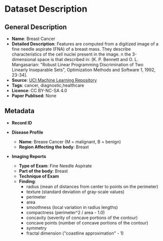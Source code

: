 # Dataset Description

## General Description

* **Name**: Breast Cancer 
* **Detailed Description**: Features are computed from a digitized image of a fine needle aspirate (FNA) of a breast mass. They describe characteristics of the cell nuclei present in the image. n the 3-dimensional space is that described in: [K. P. Bennett and O. L. Mangasarian: "Robust Linear Programming Discrimination of Two Linearly Inseparable Sets", Optimization Methods and Software 1, 1992, 23-34]. 
* **Source**: [UCI Machine Learning Repository](https://archive.ics.uci.edu/ml/datasets/Breast+Cancer+Wisconsin+%28Diagnostic%29)
* **Tags**: cancer, diagnostic,healthcare
* **Licence**: CC BY-NC-SA 4.0
* **Paper Publised**: None

## Metadata

* **Record ID**

* **Disease Profile**
  * **Name**: Brease Cancer (M = malignant, B = benign)
  * **Region Affecting the body**: Breast

  
* **Imaging Reports**
    * **Type of Exam**: Fine Needle Aspirate
    * **Part of the body**: Breast 
    * **Technique of Exam**
    * **Finding**:
      * radius (mean of distances from center to points on the perimeter)
      * texture (standard deviation of gray-scale values)
      * perimeter
      * area
      * smoothness (local variation in radius lengths)
      * compactness (perimeter^2 / area - 1.0)
      * concavity (severity of concave portions of the contour)
      * concave points (number of concave portions of the contour)
      * symmetry
      * fractal dimension ("coastline approximation" - 1)
